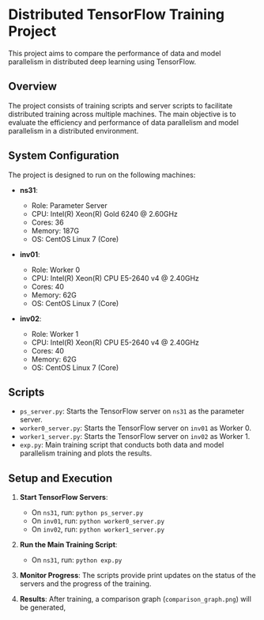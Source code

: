 # Distributed TensorFlow Training Project

This project aims to compare the performance of data and model parallelism in distributed deep learning using TensorFlow.

## Overview

The project consists of training scripts and server scripts to facilitate distributed training across multiple machines. The main objective is to evaluate the efficiency and performance of data parallelism and model parallelism in a distributed environment.

## System Configuration

The project is designed to run on the following machines:

- **ns31**:
  - Role: Parameter Server
  - CPU: Intel(R) Xeon(R) Gold 6240 @ 2.60GHz
  - Cores: 36
  - Memory: 187G
  - OS: CentOS Linux 7 (Core)

- **inv01**:
  - Role: Worker 0
  - CPU: Intel(R) Xeon(R) CPU E5-2640 v4 @ 2.40GHz
  - Cores: 40
  - Memory: 62G
  - OS: CentOS Linux 7 (Core)

- **inv02**:
  - Role: Worker 1
  - CPU: Intel(R) Xeon(R) CPU E5-2640 v4 @ 2.40GHz
  - Cores: 40
  - Memory: 62G
  - OS: CentOS Linux 7 (Core)

## Scripts

- `ps_server.py`: Starts the TensorFlow server on `ns31` as the parameter server.
- `worker0_server.py`: Starts the TensorFlow server on `inv01` as Worker 0.
- `worker1_server.py`: Starts the TensorFlow server on `inv02` as Worker 1.
- `exp.py`: Main training script that conducts both data and model parallelism training and plots the results.

## Setup and Execution

1. **Start TensorFlow Servers**:
   - On `ns31`, run: `python ps_server.py`
   - On `inv01`, run: `python worker0_server.py`
   - On `inv02`, run: `python worker1_server.py`

2. **Run the Main Training Script**:
   - On `ns31`, run: `python exp.py`

3. **Monitor Progress**:
   The scripts provide print updates on the status of the servers and the progress of the training.

4. **Results**:
   After training, a comparison graph (`comparison_graph.png`) will be generated,
